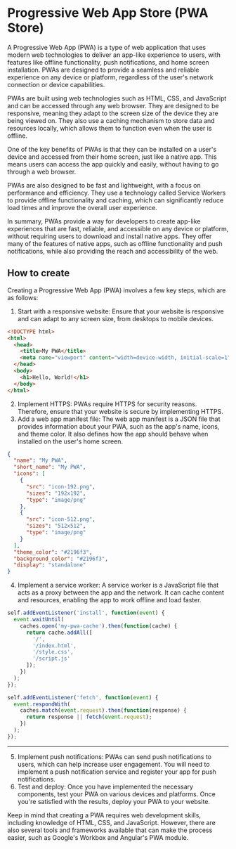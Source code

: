 **Progressive Web App Store (PWA Store)**
===

A Progressive Web App (PWA) is a type of web application that uses modern web technologies to deliver an app-like experience to users, with features like offline functionality, push notifications, and home screen installation. PWAs are designed to provide a seamless and reliable experience on any device or platform, regardless of the user's network connection or device capabilities.

PWAs are built using web technologies such as HTML, CSS, and JavaScript and can be accessed through any web browser. They are designed to be responsive, meaning they adapt to the screen size of the device they are being viewed on. They also use a caching mechanism to store data and resources locally, which allows them to function even when the user is offline.

One of the key benefits of PWAs is that they can be installed on a user's device and accessed from their home screen, just like a native app. This means users can access the app quickly and easily, without having to go through a web browser.

PWAs are also designed to be fast and lightweight, with a focus on performance and efficiency. They use a technology called Service Workers to provide offline functionality and caching, which can significantly reduce load times and improve the overall user experience.

In summary, PWAs provide a way for developers to create app-like experiences that are fast, reliable, and accessible on any device or platform, without requiring users to download and install native apps. They offer many of the features of native apps, such as offline functionality and push notifications, while also providing the reach and accessibility of the web.


## How to create
Creating a Progressive Web App (PWA) involves a few key steps, which are as follows:
1. Start with a responsive website: Ensure that your website is responsive and can adapt to any screen size, from desktops to mobile devices.
```html
<!DOCTYPE html>
<html>
  <head>
    <title>My PWA</title>
    <meta name="viewport" content="width=device-width, initial-scale=1">
  </head>
  <body>
    <h1>Hello, World!</h1>
  </body>
</html>

```

2. Implement HTTPS: PWAs require HTTPS for security reasons. Therefore, ensure that your website is secure by implementing HTTPS.
3. Add a web app manifest file: The web app manifest is a JSON file that provides information about your PWA, such as the app's name, icons, and theme color. It also defines how the app should behave when installed on the user's home screen.
```json
{
  "name": "My PWA",
  "short_name": "My PWA",
  "icons": [
    {
      "src": "icon-192.png",
      "sizes": "192x192",
      "type": "image/png"
    },
    {
      "src": "icon-512.png",
      "sizes": "512x512",
      "type": "image/png"
    }
  ],
  "theme_color": "#2196f3",
  "background_color": "#2196f3",
  "display": "standalone"
}

```
4. Implement a service worker: A service worker is a JavaScript file that acts as a proxy between the app and the network. It can cache content and resources, enabling the app to work offline and load faster.
```js
self.addEventListener('install', function(event) {
  event.waitUntil(
    caches.open('my-pwa-cache').then(function(cache) {
      return cache.addAll([
        '/',
        '/index.html',
        '/style.css',
        '/script.js'
      ]);
    })
  );
});

self.addEventListener('fetch', function(event) {
  event.respondWith(
    caches.match(event.request).then(function(response) {
      return response || fetch(event.request);
    })
  );
});
```

---

5. Implement push notifications: PWAs can send push notifications to users, which can help increase user engagement. You will need to implement a push notification service and register your app for push notifications.
6. Test and deploy: Once you have implemented the necessary components, test your PWA on various devices and platforms. Once you're satisfied with the results, deploy your PWA to your website.

Keep in mind that creating a PWA requires web development skills, including knowledge of HTML, CSS, and JavaScript. However, there are also several tools and frameworks available that can make the process easier, such as Google's Workbox and Angular's PWA module.

